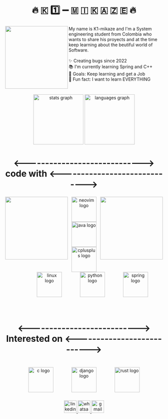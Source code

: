 <h1 align="center">🔥 🇰 1️⃣  ➖  🇲 🇮 🇰 🇦 🇿 🇪 🔥</h1>

###

<img align="left" height="200" src="https://gifdb.com/images/thumbnail/programming-stick-figure-going-crazy-on-fire-j6ii4pju9xdtnsbr.gif"  />

###

<p align="left">My name is K1-mikaze and I'm a System engineering student from Colombia who wants to share his proyects and at the time keep learning about the beutiful world of Software.<br><br>✨ Creating bugs since 2022<br>📚 I'm currently learning Spring and C++ <br>🎯 Goals: Keep learning and get a Job<br>🎲 Fun fact: I want to learn EVERYTHING</p>

###

<br clear="both">

<div align="center">
  <img src="https://github-readme-stats.vercel.app/api?username=K1-mikaze&hide_title=false&hide_rank=false&show_icons=true&include_all_commits=true&count_private=true&disable_animations=false&theme=dracula&locale=en&hide_border=false&order=1" height="160" alt="stats graph"  />
  <img src="https://github-readme-stats.vercel.app/api/top-langs?username=K1-mikaze&locale=en&hide_title=false&layout=compact&card_width=320&langs_count=5&theme=dracula&hide_border=false&order=2" height="160" alt="languages graph"  />
</div>

###

<h1 align="center"><-----------------------------> code with <-----------------------------></h1>

###

<img align="left" height="200" src="https://media.tenor.com/YUzRkMOL-3EAAAAM/programming-computer-frog.gif"  />

###

<img align="right" height="200" src="https://media.tenor.com/YUzRkMOL-3EAAAAM/programming-computer-frog.gif"  />

###

<div align="center">
  <img src="https://cdn.simpleicons.org/neovim/57A143" height="80" alt="neovim logo"  />
  <img width="50" />
  <img src="https://cdn.jsdelivr.net/gh/devicons/devicon/icons/java/java-original.svg" height="80" alt="java logo"  />
  <img width="50" />
  <img src="https://cdn.simpleicons.org/c++/00599C" height="80" alt="cplusplus logo"  />
  <img width="50" />
  <img src="https://cdn.jsdelivr.net/gh/devicons/devicon/icons/linux/linux-original.svg" height="80" alt="linux logo"  />
  <img width="50" />
  <img src="https://cdn.jsdelivr.net/gh/devicons/devicon/icons/python/python-original.svg" height="80" alt="python logo"  />
  <img width="50" />
  <img src="https://cdn.simpleicons.org/spring/6DB33F" height="80" alt="spring logo"  />
</div>

###

<br clear="both">

<h1 align="center"><---------------------------> Interested on <---------------------------></h1>

###

<br clear="both">

<div align="center">
  <img src="https://cdn.jsdelivr.net/gh/devicons/devicon/icons/c/c-original.svg" height="80" alt="c logo"  />
  <img width="50" />
  <img src="https://skillicons.dev/icons?i=django" height="80" alt="django logo"  />
  <img width="50" />
  <img src="https://skillicons.dev/icons?i=rust" height="80" alt="rust logo"  />
</div>

###

<div align="center">
  <a href="https://www.linkedin.com/in/sergio-idarraga-aguirre-b8473a319/" target="_blank">
    <img src="https://img.shields.io/static/v1?message=LinkedIn&logo=linkedin&label=&color=0077B5&logoColor=white&labelColor=&style=flat" height="40" alt="linkedin logo"  />
  </a>
  <a href="https://wa.me/573014814875" target="_blank">
    <img src="https://img.shields.io/static/v1?message=Whatsapp&logo=whatsapp&label=&color=25D366&logoColor=white&labelColor=&style=flat" height="40" alt="whatsapp logo"  />
  </a>
  <a href="https://mail.google.com/mail/u/2/#inbox?compose=GTvVlcRwRCMhVZNvrBbrRlFtkHpFJBgrPNgGxFMkxVfSkNgdZThdVtDbHRZDXcXWdTWcRnQVbZTlZ" target="_blank">
    <img src="https://img.shields.io/static/v1?message=Gmail&logo=gmail&label=&color=D14836&logoColor=white&labelColor=&style=flat" height="40" alt="gmail logo"  />
  </a>
</div>

###

